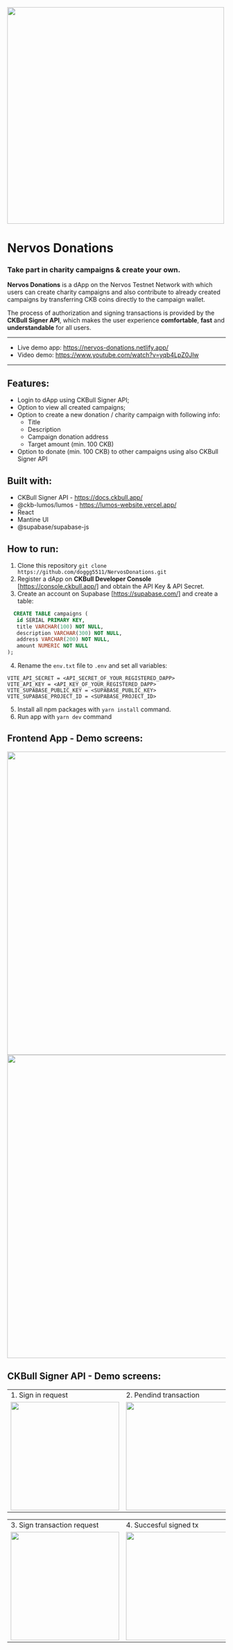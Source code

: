 <img src="https://github.com/doggg5511/NervosDonations/assets/123064471/a444c534-85ad-42fd-b02a-a935e0ad7ad2" width="500px">


# Nervos Donations

### Take part in charity campaigns & create your own.

**Nervos Donations** is a dApp on the Nervos Testnet Network with which users can create charity campaigns and also contribute to already created campaigns by transferring CKB coins directly to the campaign wallet.

The process of authorization and signing transactions is provided by the **CKBull Signer API**, which makes the user experience **comfortable**, **fast** and **understandable** for all users.

--------

- Live demo app: https://nervos-donations.netlify.app/
- Video demo: https://www.youtube.com/watch?v=yqb4LpZ0Jlw
  
--------

## Features:

- Login to dApp using CKBull Signer API;
- Option to view all created campaigns;
- Option to create a new donation / charity campaign with following info:
    - Title
    - Description
    - Campaign donation address
    - Target amount (min. 100 CKB)
- Option to donate (min. 100 CKB) to other campaigns using also CKBull Signer API

  
## Built with:

- CKBull Signer API - https://docs.ckbull.app/
- @ckb-lumos/lumos - https://lumos-website.vercel.app/
- React
- Mantine UI
- @supabase/supabase-js


## How to run:

1. Clone this repository `git clone https://github.com/doggg5511/NervosDonations.git`
2. Register a dApp on **CKBull Developer Console** [https://console.ckbull.app/] and obtain the API Key & API Secret.
3. Create an account on Supabase [https://supabase.com/] and create a table:
```sql
  CREATE TABLE campaigns (
   id SERIAL PRIMARY KEY,
   title VARCHAR(100) NOT NULL,
   description VARCHAR(300) NOT NULL,
   address VARCHAR(200) NOT NULL,
   amount NUMERIC NOT NULL
);
```

4. Rename the `env.txt` file to `.env` and set all variables:
```
VITE_API_SECRET = <API_SECRET_OF_YOUR_REGISTERED_DAPP>
VITE_API_KEY = <API_KEY_OF_YOUR_REGISTERED_DAPP>
VITE_SUPABASE_PUBLIC_KEY = <SUPABASE_PUBLIC_KEY>
VITE_SUPABASE_PROJECT_ID = <SUPABASE_PROJECT_ID>
```

5. Install all npm packages with `yarn install` command.
6. Run app with `yarn dev` command

## Frontend App - Demo screens:

<img src="https://github.com/doggg5511/NervosDonations/assets/123064471/803c4a9f-32aa-4ca6-bb7d-5de428b1ca61" width="700px">
<img src="https://github.com/doggg5511/NervosDonations/assets/123064471/590401e0-67f8-4d4c-a027-6503bce88bea" width="700px">


## CKBull Signer API - Demo screens:

<table>
  <tr>
    <td>1. Sign in request</td>
    <td>2. Pendind transaction</td>
  </tr>
  
  <tr>
    <td><img src="https://github.com/doggg5511/NervosDonations/assets/123064471/93d4b3cb-4475-45af-8554-df41fb38b58b" width="250px"></td>
    <td><img src="https://github.com/doggg5511/NervosDonations/assets/123064471/b3bef6bd-84bf-4e96-9f90-fadee1e2525c" width="250px"></td>
  </tr>
</table>

<table>
  <tr>
    <td>3. Sign transaction request</td>
    <td>4. Succesful signed tx</td>
  </tr>
  
  <tr>
    <td><img src="https://github.com/doggg5511/NervosDonations/assets/123064471/606a2db7-cb9d-4979-b7c0-e5a9685698fd" width="250px"></td>
    <td><img src="https://github.com/doggg5511/NervosDonations/assets/123064471/1af64723-aa86-44ac-bf17-1151899ace81" width="250px"></td>
  </tr>
</table>
